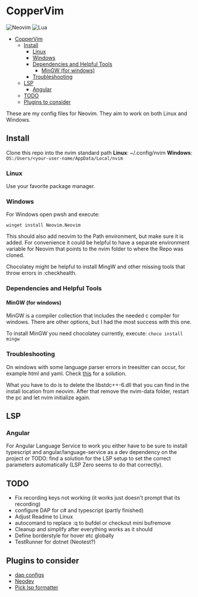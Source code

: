 # CopperVim

![Neovim](https://img.shields.io/badge/NeoVim-%2357A143.svg?&style=for-the-badge&logo=neovim&logoColor=white)
![Lua](https://img.shields.io/badge/lua-%232C2D72.svg?style=for-the-badge&logo=lua&logoColor=white)

<!--toc:start-->

- [CopperVim](#coppervim)
  - [Install](#install)
    - [Linux](#linux)
    - [Windows](#windows)
    - [Dependencies and Helpful Tools](#dependencies-and-helpful-tools)
      - [MinGW (for windows)](#mingw-for-windows)
    - [Troubleshooting](#troubleshooting)
  - [LSP](#lsp)
    - [Angular](#angular)
  - [TODO](#todo)
  - [Plugins to consider](#plugins-to-consider)
  <!--toc:end-->

These are my config files for Neovim. They aim to work on both Linux and
Windows.

## Install

Clone this repo into the nvim standard path **Linux**: ~/.config/nvim
**Windows**: `OS:/Users/<your-user-name/AppData/Local/nvim`

### Linux

Use your favorite package manager.

### Windows

For Windows open pwsh and execute:

```pwsh
winget install Neovim.Neovim
```

This should also add neovim to the Path environment, but make sure it is added.
For convenience it could be helpful to have a separate environment variable for
Neovim that points to the nvim folder to where the Repo was cloned.

Chocolatey might be helpful to install MingW and other missing tools that throw
errors in :checkhealth.

### Dependencies and Helpful Tools

#### MinGW (for windows)

MinGW is a compiler collection that includes the needed c compiler for windows.
There are other options, but I had the most success with this one.

To install MinGW you need chocolatey currently, execute: `choco install mingw`

### Troubleshooting

On windows with some language parser errors in treesitter can occur, for example
html and yaml. Check [this][treesitter-help-link] for a solution.

What you have to do is to delete the libstdc++-6.dll that you can find in the
install location from neovim. After that remove the nvim-data folder, restart
the pc and let nvim initialize again.

## LSP

### Angular

For Angular Language Service to work you either have to be sure to install
typescript and angular/language-service as a dev dependency on the project or
TODO: find a solution for the LSP setup to set the correct parameters
automatically (LSP Zero seems to do that correctly).

## TODO

- Fix recording keys not working (it works just doesn't prompt that its
  recording)
- configure DAP for c# and typescript (partly finished)
- Adjust Readme to Linux
- autocomand to replace :q to bufdel or checkout mini bufremove
- Cleanup and simplify after everything works as it should
- Define borderstyle for hover etc globally
- TestRunner for dotnet (Neotest?)

## Plugins to consider

- [dap configs](https://github.com/ldelossa/nvim-dap-projects)
- [Neodev](https://github.com/folke/neodev.nvim)
- [Pick lsp formatter](https://github.com/fmbarina/pick-lsp-formatter.nvim)

[treesitter-help-link]:
  https://github.com/nvim-treesitter/nvim-treesitter/issues/3587#issuecomment-1306608973
